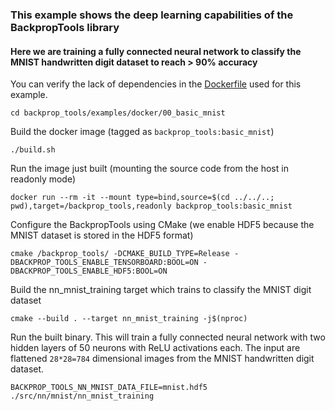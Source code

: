 ### This example shows the deep learning capabilities of the BackpropTools library
#### Here we are training a fully connected neural network to classify the MNIST handwritten digit dataset to reach > 90% accuracy
You can verify the lack of dependencies in the [Dockerfile](Dockerfile) used for this example.
```
cd backprop_tools/examples/docker/00_basic_mnist
```
Build the docker image (tagged as `backprop_tools:basic_mnist`)
```
./build.sh
```
Run the image just built (mounting the source code from the host in readonly mode)
```
docker run --rm -it --mount type=bind,source=$(cd ../../..; pwd),target=/backprop_tools,readonly backprop_tools:basic_mnist
```
Configure the BackpropTools using CMake (we enable HDF5 because the MNIST dataset is stored in the HDF5 format)
```
cmake /backprop_tools/ -DCMAKE_BUILD_TYPE=Release -DBACKPROP_TOOLS_ENABLE_TENSORBOARD:BOOL=ON -DBACKPROP_TOOLS_ENABLE_HDF5:BOOL=ON
```
Build the nn_mnist_training target which trains to classify the MNIST digit dataset
```
cmake --build . --target nn_mnist_training -j$(nproc)
```
Run the built binary. This will train a fully connected neural network with two hidden layers of 50 neurons with ReLU activations each. The input are flattened `28*28=784` dimensional images from the MNIST handwritten digit dataset.
```
BACKPROP_TOOLS_NN_MNIST_DATA_FILE=mnist.hdf5 ./src/nn/mnist/nn_mnist_training
```